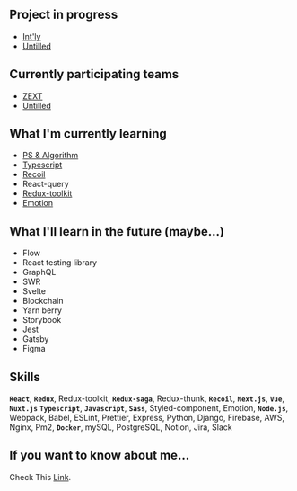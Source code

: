 ## Project in progress

- [Int'ly](https://github.com/ZZEXT)
- [Untilled](https://untilled.web.app)

## Currently participating teams

- [ZEXT](https://github.com/ZZEXT)
- [Untilled](https://github.com/untilled)

## What I'm currently learning

- [PS & Algorithm](https://github.com/morethanmin/study-algorithm)
- [Typescript](https://www.typescriptlang.org/ko/docs)
- [Recoil](https://recoiljs.org/docs/introduction/motivation/)
- React-query
- [Redux-toolkit](https://redux-toolkit.js.org/)
- [Emotion](https://emotion.sh/docs/introduction)


## What I'll learn in the future (maybe...)

- Flow
- React testing library
- GraphQL
- SWR
- Svelte
- Blockchain
- Yarn berry
- Storybook
- Jest
- Gatsby
- Figma


## Skills

**`React`**, **`Redux`**, Redux-toolkit, **`Redux-saga`**, Redux-thunk, **`Recoil`**, **`Next.js`**, **`Vue`**, **`Nuxt.js`** **`Typescript`**, **`Javascript`**, **`Sass`**, Styled-component, Emotion, **`Node.js`**, Webpack, Babel, ESLint, Prettier, Express, Python, Django, Firebase, AWS, Nginx, Pm2, **`Docker`**, mySQL, PostgreSQL, Notion, Jira, Slack

## If you want to know about me...

Check This [Link](https://morethanmin.web.app/).
